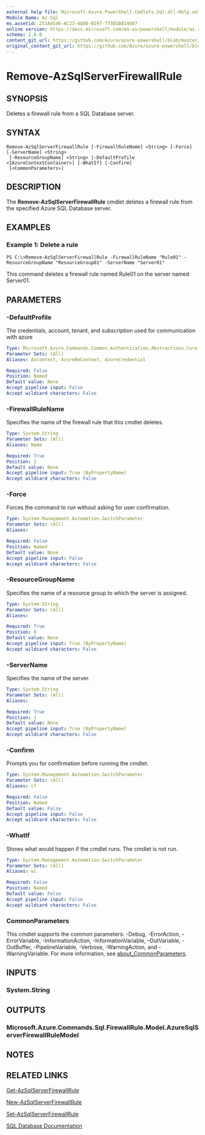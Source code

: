 ```yaml
---
external help file: Microsoft.Azure.PowerShell.Cmdlets.Sql.dll-Help.xml
Module Name: Az.Sql
ms.assetid: 251A4546-AC23-4880-B197-773B1B814607
online version: https://docs.microsoft.com/en-us/powershell/module/az.sql/remove-azsqlserverfirewallrule
schema: 2.0.0
content_git_url: https://github.com/Azure/azure-powershell/blob/master/src/Sql/Sql/help/Remove-AzSqlServerFirewallRule.md
original_content_git_url: https://github.com/Azure/azure-powershell/blob/master/src/Sql/Sql/help/Remove-AzSqlServerFirewallRule.md
---
```


# Remove-AzSqlServerFirewallRule

## SYNOPSIS
Deletes a firewall rule from a SQL Database server.

## SYNTAX

```
Remove-AzSqlServerFirewallRule [-FirewallRuleName] <String> [-Force] [-ServerName] <String>
 [-ResourceGroupName] <String> [-DefaultProfile <IAzureContextContainer>] [-WhatIf] [-Confirm]
 [<CommonParameters>]
```

## DESCRIPTION
The **Remove-AzSqlServerFirewallRule** cmdlet deletes a firewall rule from the specified Azure SQL Database server.

## EXAMPLES

### Example 1: Delete a rule
```
PS C:\>Remove-AzSqlServerFirewallRule -FirewallRuleName "Rule01" -ResourceGroupName "ResourceGroup01" -ServerName "Server01"
```

This command deletes a firewall rule named Rule01 on the server named Server01.

## PARAMETERS

### -DefaultProfile
The credentials, account, tenant, and subscription used for communication with azure

```yaml
Type: Microsoft.Azure.Commands.Common.Authentication.Abstractions.Core.IAzureContextContainer
Parameter Sets: (All)
Aliases: AzContext, AzureRmContext, AzureCredential

Required: False
Position: Named
Default value: None
Accept pipeline input: False
Accept wildcard characters: False
```

### -FirewallRuleName
Specifies the name of the firewall rule that this cmdlet deletes.

```yaml
Type: System.String
Parameter Sets: (All)
Aliases: Name

Required: True
Position: 2
Default value: None
Accept pipeline input: True (ByPropertyName)
Accept wildcard characters: False
```

### -Force
Forces the command to run without asking for user confirmation.

```yaml
Type: System.Management.Automation.SwitchParameter
Parameter Sets: (All)
Aliases:

Required: False
Position: Named
Default value: None
Accept pipeline input: False
Accept wildcard characters: False
```

### -ResourceGroupName
Specifies the name of a resource group to which the server is assigned.

```yaml
Type: System.String
Parameter Sets: (All)
Aliases:

Required: True
Position: 0
Default value: None
Accept pipeline input: True (ByPropertyName)
Accept wildcard characters: False
```

### -ServerName
Specifies the name of the server.

```yaml
Type: System.String
Parameter Sets: (All)
Aliases:

Required: True
Position: 1
Default value: None
Accept pipeline input: True (ByPropertyName)
Accept wildcard characters: False
```

### -Confirm
Prompts you for confirmation before running the cmdlet.

```yaml
Type: System.Management.Automation.SwitchParameter
Parameter Sets: (All)
Aliases: cf

Required: False
Position: Named
Default value: False
Accept pipeline input: False
Accept wildcard characters: False
```

### -WhatIf
Shows what would happen if the cmdlet runs.
The cmdlet is not run.

```yaml
Type: System.Management.Automation.SwitchParameter
Parameter Sets: (All)
Aliases: wi

Required: False
Position: Named
Default value: False
Accept pipeline input: False
Accept wildcard characters: False
```

### CommonParameters
This cmdlet supports the common parameters: -Debug, -ErrorAction, -ErrorVariable, -InformationAction, -InformationVariable, -OutVariable, -OutBuffer, -PipelineVariable, -Verbose, -WarningAction, and -WarningVariable. For more information, see [about_CommonParameters](https://go.microsoft.com/fwlink/?LinkID=113216).

## INPUTS

### System.String

## OUTPUTS

### Microsoft.Azure.Commands.Sql.FirewallRule.Model.AzureSqlServerFirewallRuleModel

## NOTES

## RELATED LINKS

[Get-AzSqlServerFirewallRule](./Get-AzSqlServerFirewallRule.md)

[New-AzSqlServerFirewallRule](./New-AzSqlServerFirewallRule.md)

[Set-AzSqlServerFirewallRule](./Set-AzSqlServerFirewallRule.md)

[SQL Database Documentation](https://docs.microsoft.com/azure/sql-database/)


